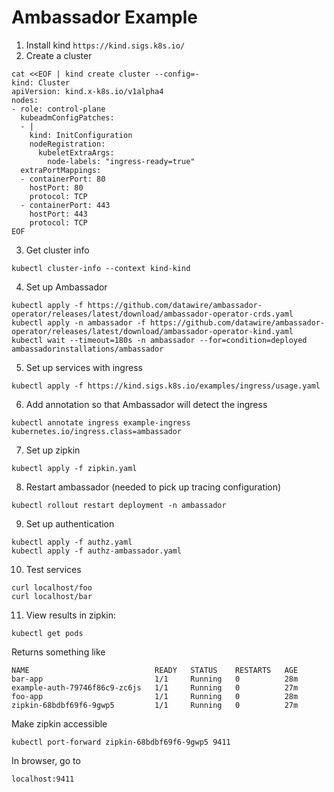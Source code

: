 # Ambassador Example

1. Install kind `https://kind.sigs.k8s.io/`
2. Create a cluster
```
cat <<EOF | kind create cluster --config=-
kind: Cluster
apiVersion: kind.x-k8s.io/v1alpha4
nodes:
- role: control-plane
  kubeadmConfigPatches:
  - |
    kind: InitConfiguration
    nodeRegistration:
      kubeletExtraArgs:
        node-labels: "ingress-ready=true"
  extraPortMappings:
  - containerPort: 80
    hostPort: 80
    protocol: TCP
  - containerPort: 443
    hostPort: 443
    protocol: TCP
EOF
```
3. Get cluster info
```
kubectl cluster-info --context kind-kind
```
4. Set up Ambassador
```
kubectl apply -f https://github.com/datawire/ambassador-operator/releases/latest/download/ambassador-operator-crds.yaml
kubectl apply -n ambassador -f https://github.com/datawire/ambassador-operator/releases/latest/download/ambassador-operator-kind.yaml
kubectl wait --timeout=180s -n ambassador --for=condition=deployed ambassadorinstallations/ambassador
```
5. Set up services with ingress
```
kubectl apply -f https://kind.sigs.k8s.io/examples/ingress/usage.yaml
```
6. Add annotation so that Ambassador will detect the ingress
```
kubectl annotate ingress example-ingress kubernetes.io/ingress.class=ambassador
```
7. Set up zipkin
```
kubectl apply -f zipkin.yaml
```
8. Restart ambassador (needed to pick up tracing configuration)
```
kubectl rollout restart deployment -n ambassador
```
9. Set up authentication
```
kubectl apply -f authz.yaml
kubectl apply -f authz-ambassador.yaml
```
10. Test services
```
curl localhost/foo
curl localhost/bar
```
11. View results in zipkin:
```
kubectl get pods
```
Returns something like
```
NAME                            READY   STATUS    RESTARTS   AGE
bar-app                         1/1     Running   0          28m
example-auth-79746f86c9-zc6js   1/1     Running   0          27m
foo-app                         1/1     Running   0          28m
zipkin-68bdbf69f6-9gwp5         1/1     Running   0          27m
```
Make zipkin accessible
```
kubectl port-forward zipkin-68bdbf69f6-9gwp5 9411
```
In browser, go to
```
localhost:9411
```
